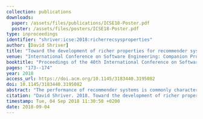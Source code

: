 ```yaml
---
collection: publications
downloads:
  paper: /assets/files/publications/ICSE18-Poster.pdf
  poster: /assets/files/posters/ICSE18-Poster.pdf
type: inproceedings
identifier: "shriver:icse:2018:richerrecsysproperties"
author: [David Shriver]
title: "Toward the development of richer properties for recommender systems"
venue: "International Conference on Software Engineering: Companion Proceedings"
booktitle: "Proceedings of the 40th International Conference on Software Engineering: Companion Proceedings, {ICSE} 2018, Gothenburg, Sweden, May 27 - June 03, 2018"
pages: "173--174"
year: 2018
access_url: https://doi.acm.org/10.1145/3183440.3195082
doi: 10.1145/3183440.3195082
abstract: "The performance of recommender systems is commonly characterized by metrics such as precision and recall. However, these metrics can only provide a coarse characterization of the system, as they offer limited intuition and insights on potential system anomalies, and may fail to provide a developer with an understanding of the strengths and weaknesses of a recommendation algorithm. In this work, we start to describe a model of recommender systems that defines a space of properties. We begin exploring this space by defining templates that relate to the properties of coverage and diversity, and we demonstrate how instantiated characteristics offer complementary insights to precision and recall."
citation: "David Shriver. 2018. Toward the development of richer properties for recommender systems. In <i>Proceedings of the 40th International Conference on Software Engineering: Companion Proceedings, ICSE 2018, Gothenburg, Sweden, May 27 - June 03, 2018</i>. 173-174. https://doi.acm.org/10.1145/3183440.3195082"
timestamp: Tue, 04 Sep 2018 11:30:50 +0200
date: 2018-09-04
---
```

